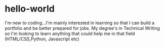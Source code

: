 # hello-world
I'm new to coding...I'm mainly interested in learning so that I can build a portfolio and be better prepared for jobs. My degree's in Technical Writing so I'm looking to learn anything that could help me in that field (HTML/CSS,Python, Javascript etc)
